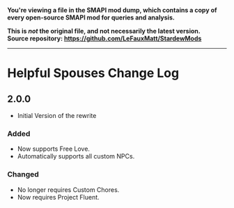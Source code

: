 **You're viewing a file in the SMAPI mod dump, which contains a copy of every open-source SMAPI mod
for queries and analysis.**

**This is _not_ the original file, and not necessarily the latest version.**  
**Source repository: https://github.com/LeFauxMatt/StardewMods**

----

# Helpful Spouses Change Log

## 2.0.0

* Initial Version of the rewrite

### Added

* Now supports Free Love.
* Automatically supports all custom NPCs.

### Changed

* No longer requires Custom Chores.
* Now requires Project Fluent.